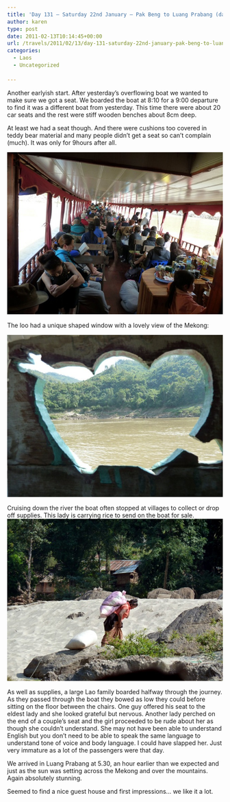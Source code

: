 ```yaml
---
title: 'Day 131 – Saturday 22nd January – Pak Beng to Luang Prabang (day 2 of the slow boat down the Mekong river)'
author: karen
type: post
date: 2011-02-13T10:14:45+00:00
url: /travels/2011/02/13/day-131-saturday-22nd-january-pak-beng-to-luang-prabang/
categories:
  - Laos
  - Uncategorized

---
```

Another earlyish start. After yesterday’s overflowing boat we wanted to make sure we got a seat. We boarded the boat at 8:10 for a 9:00 departure to find it was a different boat from yesterday. This time there were about 20 car seats and the rest were stiff wooden benches about 8cm deep. 

At least we had a seat though. And there were cushions too covered in teddy bear material and many people didn’t get a seat so can’t complain (much). It was only for 9hours after all. 

![day 2 on the mekong](/travels-wp-content/uploads/2011/02/P1040650.jpg) 

The loo had a unique shaped window with a lovely view of the Mekong:

![view of the Mekong from the loo](/travels-wp-content/uploads/2011/02/P1040648.jpg) 

Cruising down the river the boat often stopped at villages to collect or drop off supplies. This lady is carrying rice to send on the boat for sale.![P1040656](/travels-wp-content/uploads/2011/02/P1040656.jpg) 

As well as supplies, a large Lao family boarded halfway through the journey. As they passed through the boat they bowed as low they could before sitting on the floor between the chairs. One guy offered his seat to the eldest lady and she looked grateful but nervous. Another lady perched on the end of a couple’s seat and the girl proceeded to be rude about her as though she couldn’t understand. She may not have been able to understand English but you don’t need to be able to speak the same language to understand tone of voice and body language. I could have slapped her. Just very immature as a lot of the passengers were that day.

We arrived in Luang Prabang at 5.30, an hour earlier than we expected and just as the sun was setting across the Mekong and over the mountains. Again absolutely stunning.

Seemed to find a nice guest house and first impressions… we like it a lot.

 [1]: http://www.mattburns.co.uk/travels/wp-content/uploads/2011/02/P1040650.jpg
 [2]: http://www.mattburns.co.uk/travels/wp-content/uploads/2011/02/P1040648.jpg
 [3]: http://www.mattburns.co.uk/travels/wp-content/uploads/2011/02/P1040656.jpg